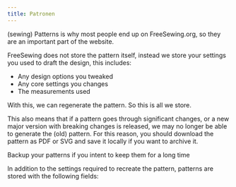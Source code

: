 ```yaml
---
title: Patronen
---
```


(sewing) Patterns is why most people end up on FreeSewing.org, so they are an important part of the website.

FreeSewing does not store the pattern itself, instead we store your settings you used to draft the design, this includes:

- Any design options you tweaked
- Any core settings you changes
- The measurements used

With this, we can regenerate the pattern. So this is all we store.

This also means that if a pattern goes through significant changes, or a new major version with breaking changes is released, we may no longer be able to generate the (old) pattern. For this reason, you should download the pattern as PDF or SVG and save it locally if you want to archive it.

<Tldr compact> Backup your patterns if you intent to keep them for a long time</Tldr>

In addition to the settings required to recreate the pattern, patterns are stored with the following fields:

<ReadMore />
